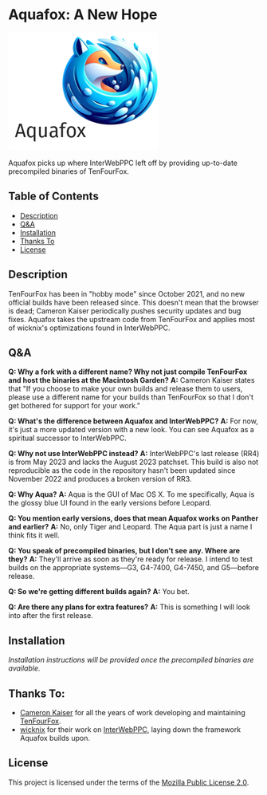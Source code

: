 # Aquafox: A New Hope

![image](browser/branding/unofficial/content/about.png)

Aquafox picks up where InterWebPPC left off by providing up-to-date precompiled binaries of TenFourFox.

## Table of Contents
- [Description](#description)
- [Q&A](#qa)
- [Installation](#installation)
- [Thanks To](#thanks-to)
- [License](#license)

## Description
TenFourFox has been in "hobby mode" since October 2021, and no new official builds have been released since. This doesn't mean that the browser is dead; Cameron Kaiser periodically pushes security updates and bug fixes. Aquafox takes the upstream code from TenFourFox and applies most of wicknix's optimizations found in InterWebPPC.

## Q&A

**Q: Why a fork with a different name? Why not just compile TenFourFox and host the binaries at the Macintosh Garden?**
**A:** Cameron Kaiser states that "If you choose to make your own builds and release them to users, please use a different name for your builds than TenFourFox so that I don't get bothered for support for your work."

**Q: What's the difference between Aquafox and InterWebPPC?**
**A:** For now, it's just a more updated version with a new look. You can see Aquafox as a spiritual successor to InterWebPPC.

**Q: Why not use InterWebPPC instead?**
**A:** InterWebPPC's last release (RR4) is from May 2023 and lacks the August 2023 patchset. This build is also not reproducible as the code in the repository hasn't been updated since November 2022 and produces a broken version of RR3.

**Q: Why Aqua?**
**A:** Aqua is the GUI of Mac OS X. To me specifically, Aqua is the glossy blue UI found in the early versions before Leopard.

**Q: You mention early versions, does that mean Aquafox works on Panther and earlier?**
**A:** No, only Tiger and Leopard. The Aqua part is just a name I think fits it well.

**Q: You speak of precompiled binaries, but I don't see any. Where are they?**
**A:** They'll arrive as soon as they're ready for release. I intend to test builds on the appropriate systems—G3, G4-7400, G4-7450, and G5—before release.

**Q: So we're getting different builds again?**
**A:** You bet.

**Q: Are there any plans for extra features?**
**A:** This is something I will look into after the first release.

## Installation
*Installation instructions will be provided once the precompiled binaries are available.*

## Thanks To:
- [Cameron Kaiser](https://github.com/classilla) for all the years of work developing and maintaining [TenFourFox](https://github.com/classilla/tenfourfox).
- [wicknix](https://github.com/wicknix) for their work on [InterWebPPC](https://github.com/wicknix/InterWebPPC), laying down the framework Aquafox builds upon.

## License
This project is licensed under the terms of the [Mozilla Public License 2.0](https://www.mozilla.org/MPL/2.0/).
